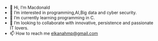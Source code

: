 - 👋 Hi, I’m Macdonald 
- 👀 I’m interested in programming,AI,Big data and cyber security.
- 🌱 I’m currently learning programming in C.
- 💞️ I’m looking to collaborate with innovative, persistence and passionate IT lovers.
- 📫 How to reach me elkanahmp@gmail.com 

<!---
Macdee5/Macdee5 is a ✨ special ✨ repository because its `README.md` (this file) appears on your GitHub profile.
You can click the Preview link to take a look at your changes.
--->
